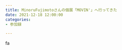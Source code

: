 ```yaml
---
title: MinoruFujimotoさんの個展「MOVIN'」へ行ってきた
date: 2021-12-18 12:00:00
categories:
- 参加録

---
```


fa
<!-- more -->

